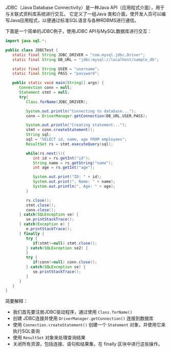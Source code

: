 

JDBC（Java Database Connectivity）是一种Java API（应用程式介面），用于与关联式资料库系统进行交互。 它定义了一组Java 类和介面，使开发人员可以编写Java应用程式，以便通过标准SQL语言与各种RDBMS进行通信。

下面是一个简单的JDBC例子，使用JDBC API与MySQL数据库进行交互：

```java
import java.sql.*;

public class JDBCTest {
   static final String JDBC_DRIVER = "com.mysql.jdbc.Driver";
   static final String DB_URL = "jdbc:mysql://localhost/sample_db";

   static final String USER = "username";
   static final String PASS = "password";

   public static void main(String[] args) {
      Connection conn = null;
      Statement stmt = null;
      try{
         Class.forName(JDBC_DRIVER);

         System.out.println("Connecting to database...");
         conn = DriverManager.getConnection(DB_URL,USER,PASS);

         System.out.println("Creating statement...");
         stmt = conn.createStatement();
         String sql;
         sql = "SELECT id, name, age FROM employees";
         ResultSet rs = stmt.executeQuery(sql);

         while(rs.next()){
            int id = rs.getInt("id");
            String name = rs.getString("name");
            int age = rs.getInt("age");

            System.out.print("ID: " + id);
            System.out.print(", Name: " + name);
            System.out.println(", Age: " + age);
         }

         rs.close();
         stmt.close();
         conn.close();
      } catch(SQLException se) {
         se.printStackTrace();
      } catch(Exception e) {
         e.printStackTrace();
      } finally {
         try {
            if(stmt!=null) stmt.close();
         } catch(SQLException se2) {
         }
         try {
            if(conn!=null) conn.close();
         } catch(SQLException se) {
            se.printStackTrace();
         }
      }
   }
}
```

简要解释：

- 我们首先要注册JDBC驱动程序，通过使用 `Class.forName()`
- 创建 JDBC连接并使用 `DriverManager.getConnection()` 连接到数据库
- 使用 `Connection.createStatement()` 创建一个 `Statement` 对象，并使用它来执行SQL查询
- 使用 `ResultSet` 对象来处理查询结果
- 关闭所有资源，包括连接、语句和结果集，在 finally 区块中进行这些操作。